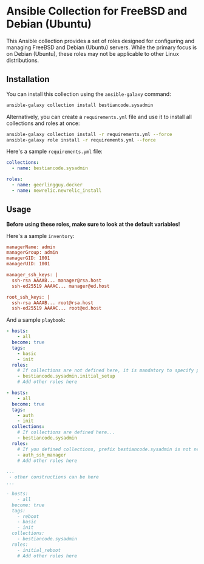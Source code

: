 # Ansible Collection for FreeBSD and Debian (Ubuntu)

This Ansible collection provides a set of roles designed for configuring and managing FreeBSD and Debian (Ubuntu) servers. While the primary focus is on Debian (Ubuntu), these roles may not be applicable to other Linux distributions.

## Installation

You can install this collection using the `ansible-galaxy` command:

```bash
ansible-galaxy collection install bestiancode.sysadmin
```

Alternatively, you can create a `requirements.yml` file and use it to install all collections and roles at once:

```bash
ansible-galaxy collection install -r requirements.yml --force
ansible-galaxy role install -r requirements.yml --force
```

Here's a sample `requirements.yml` file:

```yaml
collections:
  - name: bestiancode.sysadmin

roles:
  - name: geerlingguy.docker
  - name: newrelic.newrelic_install
```

## Usage

**Before using these roles, make sure to look at the default variables!**

Here's a sample `inventory`:

```ini
managerName: admin
managerGroup: admin
managerGID: 1001
managerUID: 1001

manager_ssh_keys: |
  ssh-rsa AAAAB... manager@rsa.host
  ssh-ed25519 AAAAC... manager@ed.host

root_ssh_keys: |
  ssh-rsa AAAAB... root@rsa.host
  ssh-ed25519 AAAAC... root@ed.host
```

And a sample `playbook`:

```yaml
- hosts:
    - all
  become: true
  tags:
    - basic
    - init
  roles:
    # If collections are not defined here, it is mandatory to specify prefix bestiancode.sysadmin!
    - bestiancode.sysadmin.initial_setup
    # Add other roles here

- hosts:
    - all
  become: true
  tags:
    - auth
    - init
  collections:
    # If collections are defined here...
    - bestiancode.sysadmin
  roles:
    # If you defined collections, prefix bestiancode.sysadmin is not needed.
    - auth_ssh_manager
    # Add other roles here

...
 - other constructions can be here
...

- hosts:
    - all
  become: true
  tags:
    - reboot
    - basic
    - init
  collections:
    - bestiancode.sysadmin
  roles:
    - initial_reboot
    # Add other roles here
```
